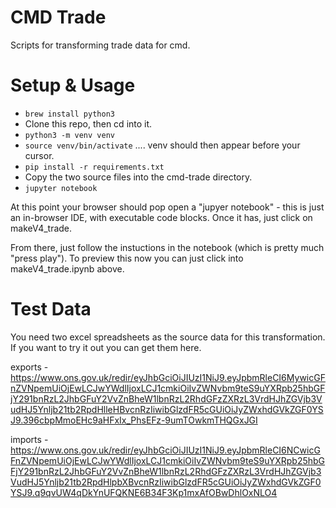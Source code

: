 # CMD Trade

Scripts for transforming trade data for cmd.

# Setup & Usage

* `brew install python3`
* Clone this repo, then cd into it.
* `python3 -m venv venv`
* `source venv/bin/activate`  .... venv should then appear before your cursor.
* `pip install -r requirements.txt`
* Copy the two source files into the cmd-trade directory.
* `jupyter notebook`

At this point your browser should pop open a "jupyer notebook" - this is just an in-browser IDE, with executable code blocks. Once it has, just click on makeV4_trade.

From there, just follow the instuctions in the notebook (which is pretty much "press play"). To preview this now you can just click into makeV4_trade.ipynb above.

# Test Data

You need two excel spreadsheets as the source data for this transformation. If you want to try it out you can get them here.

exports - https://www.ons.gov.uk/redir/eyJhbGciOiJIUzI1NiJ9.eyJpbmRleCI6MywicGFnZVNpemUiOjEwLCJwYWdlIjoxLCJ1cmkiOiIvZWNvbm9teS9uYXRpb25hbGFjY291bnRzL2JhbGFuY2VvZnBheW1lbnRzL2RhdGFzZXRzL3VrdHJhZGVjb3VudHJ5Ynljb21tb2RpdHlleHBvcnRzIiwibGlzdFR5cGUiOiJyZWxhdGVkZGF0YSJ9.396cbpMmoEHc9aHFxIx_PhsEFz-9umTOwkmTHQGxJGI

imports - https://www.ons.gov.uk/redir/eyJhbGciOiJIUzI1NiJ9.eyJpbmRleCI6NCwicGFnZVNpemUiOjEwLCJwYWdlIjoxLCJ1cmkiOiIvZWNvbm9teS9uYXRpb25hbGFjY291bnRzL2JhbGFuY2VvZnBheW1lbnRzL2RhdGFzZXRzL3VrdHJhZGVjb3VudHJ5Ynljb21tb2RpdHlpbXBvcnRzIiwibGlzdFR5cGUiOiJyZWxhdGVkZGF0YSJ9.q9qvUW4qDkYnUFQKNE6B34F3Kp1mxAfOBwDhlOxNLO4
